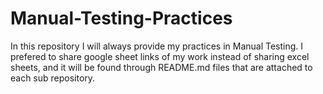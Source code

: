# Manual-Testing-Practices
In this repository I will always provide my practices in Manual Testing.
I prefered to share google sheet links of my work instead of sharing excel sheets, and it will be found through README.md files that are attached to each sub repository.
